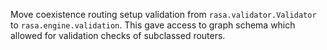 Move coexistence routing setup validation from `rasa.validator.Validator` to
`rasa.engine.validation`. This gave access to graph schema which allowed for
validation checks of subclassed routers.
